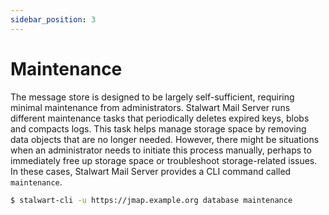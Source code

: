 ```yaml
---
sidebar_position: 3
---
```


# Maintenance

The message store is designed to be largely self-sufficient, requiring minimal maintenance from administrators. Stalwart Mail Server runs different maintenance tasks that periodically deletes expired keys, blobs and compacts logs. This task helps manage storage space by removing data objects that are no longer needed. 
However, there might be situations when an administrator needs to initiate this process manually, perhaps to immediately free up storage space or troubleshoot storage-related issues. In these cases, Stalwart Mail Server provides a CLI command called `maintenance`.

```bash
$ stalwart-cli -u https://jmap.example.org database maintenance
```


